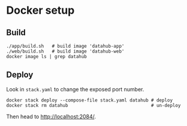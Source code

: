 # Docker setup

## Build
```shell
./app/build.sh   # build image 'datahub-app'
./web/build.sh   # build image 'datahub-web'
docker image ls | grep datahub
```

## Deploy
Look in `stack.yaml` to change the exposed port number.

```shell
docker stack deploy --compose-file stack.yaml datahub # deploy
docker stack rm datahub                               # un-deploy
```

Then head to [http://localhost:2084/](http://localhost:2084/).
